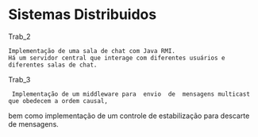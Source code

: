 
# Sistemas Distribuidos
  
  Trab_2
    
    Implementação de uma sala de chat com Java RMI. 
    Há um servidor central que interage com diferentes usuários e diferentes salas de chat.

  
  Trab_3
  
     Implementação de um middleware para  envio  de  mensagens multicast que obedecem a ordem causal,
bem  como  implementação de um  controle  de  estabilização  para descarte  de  mensagens.
